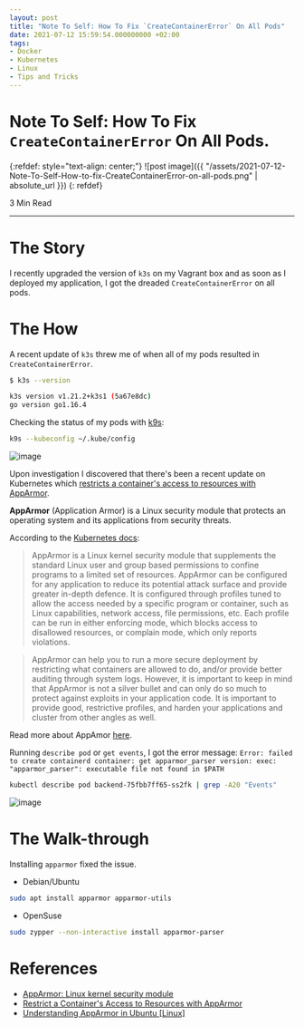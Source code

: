 ```yaml
---
layout: post
title: "Note To Self: How To Fix `CreateContainerError` On All Pods"
date: 2021-07-12 15:59:54.000000000 +02:00
tags:
- Docker
- Kubernetes
- Linux
- Tips and Tricks
---
```

# Note To Self: How To Fix `CreateContainerError` On All Pods.

{:refdef: style="text-align: center;"}
![post image]({{ "/assets/2021-07-12-Note-To-Self-How-to-fix-CreateContainerError-on-all-pods.png" | absolute_url }})
{: refdef}

3 Min Read

-----------------------------------------------------------------------------------------

# The Story

I recently upgraded the version of `k3s` on my Vagrant box and as soon as I deployed my application, I got the dreaded `CreateContainerError` on all pods.

# The How

A recent update of `k3s` threw me of when all of my pods resulted in `CreateContainerError`.

```bash
$ k3s --version

k3s version v1.21.2+k3s1 (5a67e8dc)
go version go1.16.4
```

Checking the status of my pods with [k9s](https://github.com/derailed/k9s):
```bash
k9s --kubeconfig ~/.kube/config
```

![image](https://user-images.githubusercontent.com/7910856/125294488-9864c200-e324-11eb-9f0f-b15d1aa578e3.png)

Upon investigation I discovered that there's been a recent update on Kubernetes which [restricts a container's access to resources with AppArmor](https://kubernetes.io/docs/tutorials/clusters/apparmor/).

**AppArmor** (Application Armor) is a Linux security module that protects an operating system and its applications from security threats.

According to the [Kubernetes docs](https://kubernetes.io/docs/tutorials/clusters/apparmor/):
> AppArmor is a Linux kernel security module that supplements the standard Linux user and group based permissions to confine programs to a limited set of resources. AppArmor can be configured for any application to reduce its potential attack surface and provide greater in-depth defence. It is configured through profiles tuned to allow the access needed by a specific program or container, such as Linux capabilities, network access, file permissions, etc. Each profile can be run in either enforcing mode, which blocks access to disallowed resources, or complain mode, which only reports violations.

>AppArmor can help you to run a more secure deployment by restricting what containers are allowed to do, and/or provide better auditing through system logs. However, it is important to keep in mind that AppArmor is not a silver bullet and can only do so much to protect against exploits in your application code. It is important to provide good, restrictive profiles, and harden your applications and cluster from other angles as well.

Read more about AppAmor [here](#references).

Running `describe pod` or `get events`, I got the error message:
`Error: failed to create containerd container: get apparmor_parser version: exec: "apparmor_parser": executable file not found in $PATH`

```bash
kubectl describe pod backend-75fbb7ff65-ss2fk | grep -A20 "Events"
```

![image](https://user-images.githubusercontent.com/7910856/125299733-b7198780-e329-11eb-8032-92b93c5bea98.png)

# The Walk-through

Installing `apparmor` fixed the issue.

- Debian/Ubuntu

```bash
sudo apt install apparmor apparmor-utils
```
- OpenSuse

```bash
sudo zypper --non-interactive install apparmor-parser
```

# References

- [AppArmor: Linux kernel security module](https://www.apparmor.net/)
- [Restrict a Container's Access to Resources with AppArmor](https://kubernetes.io/docs/tutorials/clusters/apparmor/)
- [Understanding AppArmor in Ubuntu [Linux]](https://www.maketecheasier.com/understanding-apparmor-in-ubuntu-linux)
